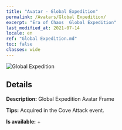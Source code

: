 ```yaml
---
title: "Avatar - Global Expedition"
permalink: /Avatars/Global Expedition/
excerpt: "Era of Chaos  Global Expedition"
last_modified_at: 2021-07-14
locale: en
ref: "Global Expedition.md"
toc: false
classes: wide
---
```

 ![Global Expedition](/images/a/avatarFrame_201.png)

## Details

 **Description:** Global Expedition Avatar Frame 

 **Tips:** Acquired in the Cove Attack event. 

 **Is available:**  + 

